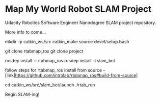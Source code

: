 # Map My World Robot SLAM Project

Udacity Robotics Software Engineer Nanodegree SLAM project repository.

More info to come...

mkdir -p catkin_ws/src
catkin_make
source devel/setup.bash

git clone rtabmap_ros
git clone project

rosdep install -i rtabmap_ros
rosdep install -i slam_bot


follow steps for rtabmap_ros install from source - [link|https://github.com/introlab/rtabmap_ros#build-from-source]

cd catkin_ws/src/slam_bot/launch
./rtab_run

Begin SLAM-ing!